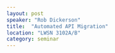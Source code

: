 ```yaml
---
layout: post
speaker: "Rob Dickerson"
title:  "Automated API Migration"
location: "LWSN 3102A/B"
category: seminar
---
```

